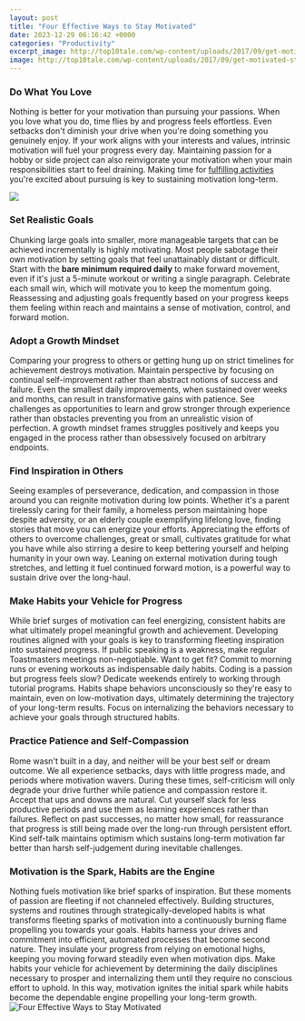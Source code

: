 ```yaml
---
layout: post
title: "Four Effective Ways to Stay Motivated"
date: 2023-12-29 06:16:42 +0000
categories: "Productivity"
excerpt_image: http://top10tale.com/wp-content/uploads/2017/09/get-motivated-stay-motivated.jpg
image: http://top10tale.com/wp-content/uploads/2017/09/get-motivated-stay-motivated.jpg
---
```


### Do What You Love 
Nothing is better for your motivation than pursuing your passions. When you love what you do, time flies by and progress feels effortless. Even setbacks don't diminish your drive when you're doing something you genuinely enjoy. If your work aligns with your interests and values, intrinsic motivation will fuel your progress every day. Maintaining passion for a hobby or side project can also reinvigorate your motivation when your main responsibilities start to feel draining. Making time for [fulfilling activities](https://fistore.mysenprints.com/collection/alday) you're excited about pursuing is key to sustaining motivation long-term.

![](https://reupeducation.com/wp-content/uploads/2022/08/FourWaystoStayMotivated_Blog.png)
### Set **Realistic Goals** 
Chunking large goals into smaller, more manageable targets that can be achieved incrementally is highly motivating. Most people sabotage their own motivation by setting goals that feel unattainably distant or difficult. Start with the **bare minimum required daily** to make forward movement, even if it's just a 5-minute workout or writing a single paragraph. Celebrate each small win, which will motivate you to keep the momentum going. Reassessing and adjusting goals frequently based on your progress keeps them feeling within reach and maintains a sense of motivation, control, and forward motion.  
### Adopt a Growth Mindset
Comparing your progress to others or getting hung up on strict timelines for achievement destroys motivation. Maintain perspective by focusing on continual self-improvement rather than abstract notions of success and failure. Even the smallest daily improvements, when sustained over weeks and months, can result in transformative gains with patience. See challenges as opportunities to learn and grow stronger through experience rather than obstacles preventing you from an unrealistic vision of perfection. A growth mindset frames struggles positively and keeps you engaged in the process rather than obsessively focused on arbitrary endpoints.
### Find Inspiration in Others
Seeing examples of perseverance, dedication, and compassion in those around you can reignite motivation during low points. Whether it's a parent tirelessly caring for their family, a homeless person maintaining hope despite adversity, or an elderly couple exemplifying lifelong love, finding stories that move you can energize your efforts. Appreciating the efforts of others to overcome challenges, great or small, cultivates gratitude for what you have while also stirring a desire to keep bettering yourself and helping humanity in your own way. Leaning on external motivation during tough stretches, and letting it fuel continued forward motion, is a powerful way to sustain drive over the long-haul.
### Make Habits your Vehicle for Progress
While brief surges of motivation can feel energizing, consistent habits are what ultimately propel meaningful growth and achievement. Developing routines aligned with your goals is key to transforming fleeting inspiration into sustained progress. If public speaking is a weakness, make regular Toastmasters meetings non-negotiable. Want to get fit? Commit to morning runs or evening workouts as indispensable daily habits. Coding is a passion but progress feels slow? Dedicate weekends entirely to working through tutorial programs. Habits shape behaviors unconsciously so they're easy to maintain, even on low-motivation days, ultimately determining the trajectory of your long-term results. Focus on internalizing the behaviors necessary to achieve your goals through structured habits.
### Practice Patience and Self-Compassion 
Rome wasn't built in a day, and neither will be your best self or dream outcome. We all experience setbacks, days with little progress made, and periods where motivation wavers. During these times, self-criticism will only degrade your drive further while patience and compassion restore it. Accept that ups and downs are natural. Cut yourself slack for less productive periods and use them as learning experiences rather than failures. Reflect on past successes, no matter how small, for reassurance that progress is still being made over the long-run through persistent effort. Kind self-talk maintains optimism which sustains long-term motivation far better than harsh self-judgement during inevitable challenges.
### Motivation is the Spark, Habits are the Engine 
Nothing fuels motivation like brief sparks of inspiration. But these moments of passion are fleeting if not channeled effectively. Building structures, systems and routines through strategically-developed habits is what transforms fleeting sparks of motivation into a continuously burning flame propelling you towards your goals. Habits harness your drives and commitment into efficient, automated processes that become second nature. They insulate your progress from relying on emotional highs, keeping you moving forward steadily even when motivation dips. Make habits your vehicle for achievement by determining the daily disciplines necessary to prosper and internalizing them until they require no conscious effort to uphold. In this way, motivation ignites the initial spark while habits become the dependable engine propelling your long-term growth.
![Four Effective Ways to Stay Motivated](http://top10tale.com/wp-content/uploads/2017/09/get-motivated-stay-motivated.jpg)